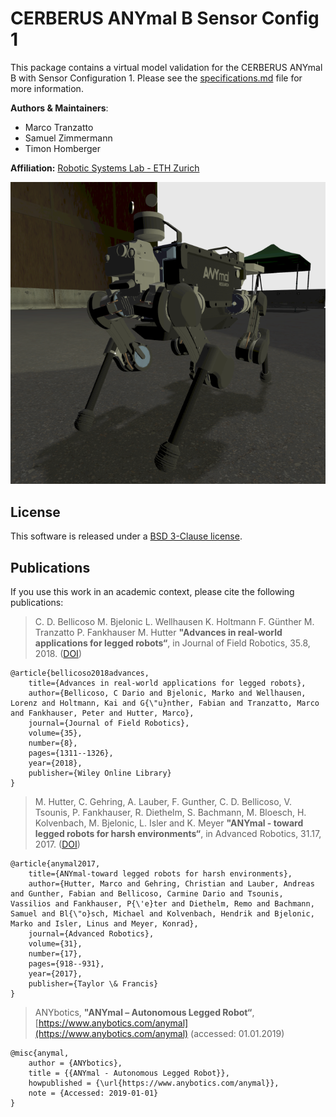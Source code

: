 # CERBERUS ANYmal B Sensor Config 1
This package contains a virtual model validation for the CERBERUS ANYmal B with Sensor Configuration 1. Please see the [specifications.md](specifications.md) file for more information.

**Authors & Maintainers**:

*  Marco Tranzatto
*  Samuel Zimmermann
*  Timon Homberger

**Affiliation:** [Robotic Systems Lab - ETH Zurich](https://rsl.ethz.ch/the-lab.html)

[![CERBERUS ANYmal](doc/anymal_simulator_small.png)](doc/anymal_simulator_small.png)

## License
This software is released under a [BSD 3-Clause license](LICENSE).

## Publications
If you use this work in an academic context, please cite the following publications:
> C. D. Bellicoso  M. Bjelonic  L. Wellhausen  K. Holtmann  F. Günther  M. Tranzatto  P. Fankhauser  M. Hutter
> **"Advances in real‐world applications for legged robots“**,
> in Journal of Field Robotics, 35.8, 2018. ([DOI](https://doi.org/10.1002/rob.21839))

    @article{bellicoso2018advances,
        title={Advances in real-world applications for legged robots},
        author={Bellicoso, C Dario and Bjelonic, Marko and Wellhausen, Lorenz and Holtmann, Kai and G{\"u}nther, Fabian and Tranzatto, Marco and Fankhauser, Peter and Hutter, Marco},
        journal={Journal of Field Robotics},
        volume={35},
        number={8},
        pages={1311--1326},
        year={2018},
        publisher={Wiley Online Library}
    }

> M. Hutter, C. Gehring, A. Lauber, F. Gunther, C. D. Bellicoso, V. Tsounis, P. Fankhauser, R. Diethelm, S. Bachmann, M. Bloesch, H. Kolvenbach, M. Bjelonic, L. Isler and K. Meyer
> **"ANYmal - toward legged robots for harsh environments“**,
> in Advanced Robotics, 31.17, 2017. ([DOI](https://doi.org/10.1080/01691864.2017.1378591))

    @article{anymal2017,
        title={ANYmal-toward legged robots for harsh environments},
        author={Hutter, Marco and Gehring, Christian and Lauber, Andreas and Gunther, Fabian and Bellicoso, Carmine Dario and Tsounis, Vassilios and Fankhauser, P{\'e}ter and Diethelm, Remo and Bachmann, Samuel and Bl{\"o}sch, Michael and Kolvenbach, Hendrik and Bjelonic, Marko and Isler, Linus and Meyer, Konrad},
        journal={Advanced Robotics},
        volume={31},
        number={17},
        pages={918--931},
        year={2017},
        publisher={Taylor \& Francis}
    }

> ANYbotics,
> **"ANYmal – Autonomous Legged Robot“**,
> [https://www.anybotics.com/anymal](https://www.anybotics.com/anymal) (accessed: 01.01.2019)

    @misc{anymal,
        author = {ANYbotics},
        title = {{ANYmal - Autonomous Legged Robot}},
        howpublished = {\url{https://www.anybotics.com/anymal}},
        note = {Accessed: 2019-01-01}
    }
